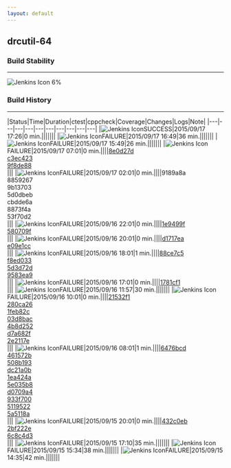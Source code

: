 ```yaml
---
layout: default
---
```

## drcutil-64
### Build Stability
___
![Jenkins Icon](http://jenkinshrg.github.io/images/48x48/health-00to19.png)
6%
  
### Build History
___
|Status|Time|Duration|<span class='badge'>ctest</span>|<span class='badge'>cppcheck</span>|Coverage|Changes|Logs|Note|
|---|---|---|---|---|---|---|---|---|---|
|![Jenkins Icon](http://jenkinshrg.github.io/images/24x24/blue.png)SUCCESS|2015/09/17 17:26|0 min.|||||||
|![Jenkins Icon](http://jenkinshrg.github.io/images/24x24/red.png)FAILURE|2015/09/17 16:49|36 min.|||||||
|![Jenkins Icon](http://jenkinshrg.github.io/images/24x24/red.png)FAILURE|2015/09/17 15:49|26 min.|||||||
|![Jenkins Icon](http://jenkinshrg.github.io/images/24x24/red.png)FAILURE|2015/09/17 07:01|0 min.||||[8e0d27d](https://github.com/jrl-umi3218/hmc2/commit/8e0d27d)<br>[c3ec423](https://github.com/jrl-umi3218/hrpcnoid/commit/c3ec423)<br>[9f8de88](https://github.com/jrl-umi3218/hrpsys-humanoid/commit/9f8de88)<br>|||
|![Jenkins Icon](http://jenkinshrg.github.io/images/24x24/red.png)FAILURE|2015/09/17 02:01|0 min.||||9189a8a<br>8859267<br>9b13703<br>5d0dbeb<br>cbdde6a<br>8873f4a<br>53f70d2<br>|||
|![Jenkins Icon](http://jenkinshrg.github.io/images/24x24/red.png)FAILURE|2015/09/16 22:01|0 min.||||[1e9499f](https://github.com/fkanehiro/openhrp3/commit/1e9499f)<br>[580709f](https://github.com/fkanehiro/openhrp3/commit/580709f)<br>|||
|![Jenkins Icon](http://jenkinshrg.github.io/images/24x24/red.png)FAILURE|2015/09/16 20:01|0 min.||||[d1717ea](https://github.com/jrl-umi3218/hrpcnoid/commit/d1717ea)<br>[e09e1cc](https://github.com/jrl-umi3218/hrpsys-humanoid/commit/e09e1cc)<br>|||
|![Jenkins Icon](http://jenkinshrg.github.io/images/24x24/red.png)FAILURE|2015/09/16 18:01|1 min.||||[88ce7c5](https://github.com/jrl-umi3218/hmc2/commit/88ce7c5)<br>[f8ed033](https://github.com/jrl-umi3218/hrpcnoid/commit/f8ed033)<br>[5d3d72d](https://github.com/jrl-umi3218/hrpsys-humanoid/commit/5d3d72d)<br>[9583ea9](ssh://atom.a01.aist.go.jp/git/jvrc/commit/9583ea9)<br>|||
|![Jenkins Icon](http://jenkinshrg.github.io/images/24x24/red.png)FAILURE|2015/09/16 17:01|0 min.||||[1781cf1](https://github.com/jrl-umi3218/hrpsys-humanoid/commit/1781cf1)<br>|||
|![Jenkins Icon](http://jenkinshrg.github.io/images/24x24/red.png)FAILURE|2015/09/16 11:57|30 min.|||||||
|![Jenkins Icon](http://jenkinshrg.github.io/images/24x24/red.png)FAILURE|2015/09/16 10:01|0 min.||||[21532f1](https://github.com/jrl-umi3218/hrpcnoid/commit/21532f1)<br>[280ca26](https://github.com/jrl-umi3218/hrpcnoid/commit/280ca26)<br>[1feb82c](https://github.com/jrl-umi3218/hrpcnoid/commit/1feb82c)<br>[03d8bac](https://github.com/jrl-umi3218/hrpcnoid/commit/03d8bac)<br>[4b8d252](https://github.com/jrl-umi3218/hrpcnoid/commit/4b8d252)<br>[d7a682f](https://github.com/fkanehiro/hrpsys-base/commit/d7a682f)<br>[2e2117e](https://github.com/fkanehiro/hrpsys-base/commit/2e2117e)<br>|||
|![Jenkins Icon](http://jenkinshrg.github.io/images/24x24/red.png)FAILURE|2015/09/16 08:01|1 min.||||[6476bcd](https://github.com/fkanehiro/hrpsys-base/commit/6476bcd)<br>[461572b](https://github.com/fkanehiro/hrpsys-base/commit/461572b)<br>[508b193](https://github.com/fkanehiro/hrpsys-base/commit/508b193)<br>[dc21a0b](https://github.com/fkanehiro/hrpsys-base/commit/dc21a0b)<br>[1ea424a](https://github.com/fkanehiro/hrpsys-base/commit/1ea424a)<br>[5e035b8](https://github.com/fkanehiro/hrpsys-base/commit/5e035b8)<br>[d0709a4](https://github.com/fkanehiro/hrpsys-base/commit/d0709a4)<br>[933f700](https://github.com/fkanehiro/hrpsys-base/commit/933f700)<br>[5119522](https://github.com/fkanehiro/hrpsys-base/commit/5119522)<br>[5a5118a](https://github.com/fkanehiro/hrpsys-base/commit/5a5118a)<br>|||
|![Jenkins Icon](http://jenkinshrg.github.io/images/24x24/red.png)FAILURE|2015/09/15 20:01|0 min.||||[432c0eb](https://github.com/jrl-umi3218/hmc2/commit/432c0eb)<br>[2bf222e](https://github.com/jrl-umi3218/hrpcnoid/commit/2bf222e)<br>[6c8c4d3](https://github.com/jrl-umi3218/hrpsys-humanoid/commit/6c8c4d3)<br>|||
|![Jenkins Icon](http://jenkinshrg.github.io/images/24x24/red.png)FAILURE|2015/09/15 17:10|35 min.|||||||
|![Jenkins Icon](http://jenkinshrg.github.io/images/24x24/red.png)FAILURE|2015/09/15 15:34|38 min.|||||||
|![Jenkins Icon](http://jenkinshrg.github.io/images/24x24/red.png)FAILURE|2015/09/15 14:35|42 min.|||||||
